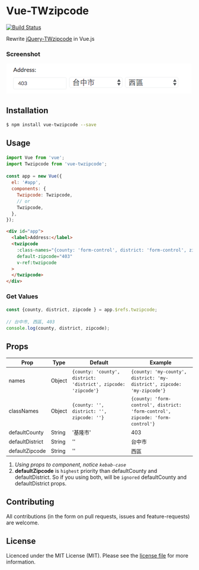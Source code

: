 # Vue-TWzipcode

[![Build Status](https://travis-ci.org/CasperLaiTW/vue-twzipcode.svg?branch=master)](https://travis-ci.org/CasperLaiTW/vue-twzipcode)

Rewrite [jQuery-TWzipcode](https://github.com/essoduke/jQuery-TWzipcode) in Vue.js

### Screenshot
![pic](/screenshots/screenshot.png)

## Installation
``` sh
$ npm install vue-twzipcode --save
```

## Usage

``` javascript
import Vue from 'vue';
import Twzipcode from 'vue-twzipcode';

const app = new Vue({
  el: '#app',
  components: {
    Twzipcode: Twzipcode,
    // or
    Twzipcode,
  },
});
```

``` html
<div id="app">
  <label>Address:</label>
  <twzipcode
    :class-names="{county: 'form-control', district: 'form-control', zipcode: 'form-control'}"
    default-zipcode="403"
    v-ref:twzipcode
  >
  </twzipcode>
</div>
```

### Get Values
``` javascript
const {county, district, zipcode } = app.$refs.twzipcode;

// 台中市, 西區, 403
console.log(county, district, zipcode);
```

## Props
| Prop            | Type   | Default                                 | Example                                                                     |
|-----------------|--------|-----------------------------------------|-----------------------------------------------------------------------------|
| names           | Object | `{county: 'county', district: 'district', zipcode: 'zipcode'}` | `{county: 'my-county', district: 'my-district', zipcode: 'my-zipcode'}`       |
| classNames      | Object | `{county: '', district: '', zipcode: ''}`                      | `{county: 'form-control', district: 'form-control', zipcode: 'form-control'}` |
| defaultCounty   | String | '基隆市'                                                      | 403                                                                           |
| defaultDistrict | String | ''                                                             | 台中市                                                                      |
| defaultZipcode  | String | ''                                                             | 西區                                                                        |

1. *Using props to component, notice `kebab-case`*
2. **defaultZipcode** is `highest` priority than defaultCounty and defaultDistrict. So if you using both, will be `ignored` defaultCounty and defaultDistrict props.


## Contributing
All contributions (in the form on pull requests, issues and feature-requests) are welcome.

## License
Licenced under the MIT License (MIT). Please see the [license file](LICENSE.md) for more information.
